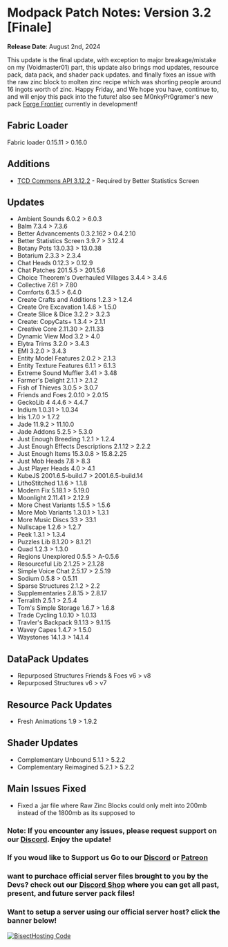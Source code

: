 # Modpack Patch Notes: Version 3.2 [Finale]
**Release Date**: August 2nd, 2024

This update is the final update, with exception to major breakage/mistake on my (Voidmaster01) part, this update also brings mod updates, resource pack, data pack, and shader pack updates. and finally fixes an issue with the raw zinc block to molten zinc recipe which was shorting people around 16 ingots worth of zinc. Happy Friday, and We hope you have, continue to, and will enjoy this pack into the future! also see M0nkyPr0gramer's new pack [Forge Frontier](https://github.com/M0nkeyPr0grammer/Create-Forge-Frontier) currently in development!

## Fabric Loader
Fabric loader 0.15.11 > 0.16.0

## Additions
- [TCD Commons API 3.12.2](https://modrinth.com/mod/tcdcommons) - Required by Better Statistics Screen


## Updates
- Ambient Sounds 6.0.2 > 6.0.3
- Balm 7.3.4 > 7.3.6
- Better Advancements 0.3.2.162 > 0.4.2.10
- Better Statistics Screen 3.9.7 > 3.12.4
- Botany Pots 13.0.33 > 13.0.38
- Botarium 2.3.3 > 2.3.4
- Chat Heads 0.12.3 > 0.12.9
- Chat Patches 201.5.5 > 201.5.6
- Choice Theorem's Overhauled Villages 3.4.4 > 3.4.6
- Collective 7.61 > 7.80
- Comforts 6.3.5 > 6.4.0
- Create Crafts and Additions 1.2.3 > 1.2.4
- Create Ore Excavation 1.4.6 > 1.5.0
- Create Slice & Dice 3.2.2 > 3.2.3
- Create: CopyCats+ 1.3.4 > 2.1.1
- Creative Core 2.11.30 > 2.11.33
- Dynamic View Mod 3.2 > 4.0
- Elytra Trims 3.2.0 > 3.4.3
- EMI 3.2.0 > 3.4.3
- Entity Model Features 2.0.2 > 2.1.3
- Entity Texture Features 6.1.1 > 6.1.3
- Extreme Sound Muffler 3.41 > 3.48
- Farmer's Delight 2.1.1 > 2.1.2
- Fish of Thieves 3.0.5 > 3.0.7
- Friends and Foes 2.0.10 > 2.0.15
- GeckoLib 4 4.4.6 > 4.4.7
- Indium 1.0.31 > 1.0.34
- Iris 1.7.0 > 1.7.2
- Jade 11.9.2 > 11.10.0
- Jade Addons 5.2.5 > 5.3.0
- Just Enough Breeding 1.2.1 > 1.2.4
- Just Enough Effects Descriptions 2.1.12 > 2.2.2
- Just Enough Items 15.3.0.8 > 15.8.2.25
- Just Mob Heads 7.8 > 8.3
- Just Player Heads 4.0 > 4.1
- KubeJS 2001.6.5-build.7 > 2001.6.5-build.14
- LithoStitched 1.1.6 > 1.1.8
- Modern Fix 5.18.1 > 5.19.0
- Moonlight 2.11.41 > 2.12.9
- More Chest Variants 1.5.5 > 1.5.6
- More Mob Variants 1.3.0.1 > 1.3.1
- More Music Discs 33 > 33.1
- Nullscape 1.2.6 > 1.2.7
- Peek 1.3.1 > 1.3.4
- Puzzles Lib 8.1.20 > 8.1.21
- Quad 1.2.3 > 1.3.0
- Regions Unexplored 0.5.5 > A-0.5.6
- Resourceful Lib 2.1.25 > 2.1.28
- Simple Voice Chat 2.5.17 > 2.5.19
- Sodium 0.5.8 > 0.5.11
- Sparse Structures 2.1.2 > 2.2
- Supplementaries 2.8.15 > 2.8.17
- Terralith 2.5.1 > 2.5.4
- Tom's Simple Storage 1.6.7 > 1.6.8
- Trade Cycling 1.0.10 > 1.0.13
- Travler's Backpack 9.1.13 > 9.1.15
- Wavey Capes 1.4.7 > 1.5.0
- Waystones 14.1.3 > 14.1.4


## DataPack Updates
- Repurposed Structures Friends & Foes v6 > v8
- Repurposed Structures v6 > v7


## Resource Pack Updates
- Fresh Animations 1.9 > 1.9.2


## Shader Updates
- Complementary Unbound 5.1.1 > 5.2.2
- Complementary Reimagined 5.2.1 > 5.2.2


## Main Issues Fixed
- Fixed a .jar file where Raw Zinc Blocks could only melt into 200mb instead of the 1800mb as its supposed to


### Note: If you encounter any issues, please request support on our [Discord](https://discord.gg/quenZthXgy). Enjoy the update!
### If you woud like to Support us Go to our [Discord](https://discord.gg/quenZthXgy) or [Patreon](https://www.patreon.com/landscapes_reimagined)
### want to purchace official server files brought to you by the Devs? check out our [Discord Shop](https://discord.com/channels/1097668922737696919/shop/1191901850388148224) where you can get all past, present, and future server pack files!
### Want to setup a server using our official server host? click the banner below!
[![BisectHosting Code](https://raw.githubusercontent.com/M0nkeyPr0grammer/Landscapes-Reimagined/main/BH_Landscape_Reimagined.png)](https://bisecthosting.com/M0nkeyPr0grammer?r=modrinth+chanelog)